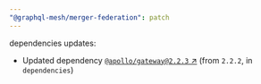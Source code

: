```yaml
---
"@graphql-mesh/merger-federation": patch
---
```

dependencies updates:
  - Updated dependency [`@apollo/gateway@2.2.3` ↗︎](https://www.npmjs.com/package/@apollo/gateway/v/2.2.3) (from `2.2.2`, in `dependencies`)
